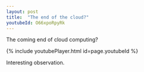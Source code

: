```yaml
---
layout: post
title:  "The end of the cloud?"
youtubeId: O66xpoRpyRk
---
```


The coming end of cloud computing?

{% include youtubePlayer.html id=page.youtubeId %}

Interesting observation.
